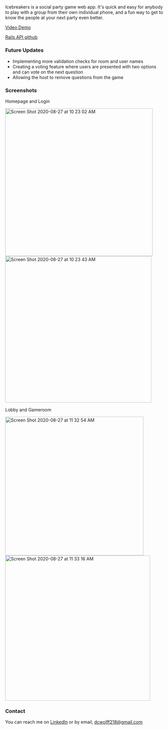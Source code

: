 
##

Icebreakers is a social party game web app. It's quick and easy for anybody to play with a group from their own individual phone, and a fun way to get to know the people at your next party even better.

[Video Demo](https://www.youtube.com/watch?v=qW0Sl7JjD7Y&t=1s)

[Rails API github](https://github.com/DavidWolff218/icebreakers_backend)


### Future Updates
- Implementing more validation checks for room and user names
- Creating a voting feature where users are presented with two options and can vote on the next question
- Allowing the host to remove questions from the game

### Screenshots
Homepage and Login

<img width="470" alt="Screen Shot 2020-08-27 at 10 23 02 AM" src="https://user-images.githubusercontent.com/60520496/91499698-8d797e00-e887-11ea-9ea6-685c832abd5b.png">

<img width="466" alt="Screen Shot 2020-08-27 at 10 23 43 AM" src="https://user-images.githubusercontent.com/60520496/91499742-a5e99880-e887-11ea-8e7c-3188fb72b45c.png">

Lobby and Gameroom

<img width="441" alt="Screen Shot 2020-08-27 at 11 32 54 AM" src="https://user-images.githubusercontent.com/60520496/91499796-bf8ae000-e887-11ea-86d4-7645e3279224.png">

<img width="462" alt="Screen Shot 2020-08-27 at 11 33 16 AM" src="https://user-images.githubusercontent.com/60520496/91499831-d03b5600-e887-11ea-858e-077d466be0de.png">


### Contact

You can reach me on [LinkedIn](https://www.linkedin.com/in/davidwolff218/) or by email, dcwolff218@gmail.com


